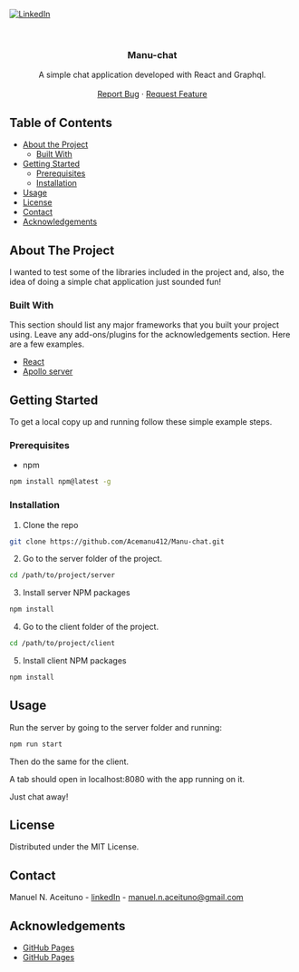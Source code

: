 <!-- PROJECT SHIELDS -->
<!--
*** I'm using markdown "reference style" links for readability.
*** Reference links are enclosed in brackets [ ] instead of parentheses ( ).
*** See the bottom of this document for the declaration of the reference variables
*** for contributors-url, forks-url, etc. This is an optional, concise syntax you may use.
*** https://www.markdownguide.org/basic-syntax/#reference-style-links
-->
[![LinkedIn][linkedin-shield]][linkedin-url]


<br />
<p align="center">
  <h3 align="center">Manu-chat</h3>

  <p align="center">
    A simple chat application developed with React and Graphql.
    <br />
    <br />
    <a href="https://github.com/Acemanu412/Manu-chat/issues">Report Bug</a>
    ·
    <a href="https://github.com/Acemanu412/Manu-chat/issues">Request Feature</a>
  </p>
</p>



<!-- TABLE OF CONTENTS -->
## Table of Contents

* [About the Project](#about-the-project)
  * [Built With](#built-with)
* [Getting Started](#getting-started)
  * [Prerequisites](#prerequisites)
  * [Installation](#installation)
* [Usage](#usage)
* [License](#license)
* [Contact](#contact)
* [Acknowledgements](#acknowledgements)



<!-- ABOUT THE PROJECT -->
## About The Project

I wanted to test some of the libraries included in the project and, also, the idea of doing a simple chat application just sounded fun!

### Built With
This section should list any major frameworks that you built your project using. Leave any add-ons/plugins for the acknowledgements section. Here are a few examples.
* [React](https://reactjs.org/)
* [Apollo server](https://www.apollographql.com/docs/apollo-server/)

<!-- GETTING STARTED -->
## Getting Started

To get a local copy up and running follow these simple example steps.

### Prerequisites

* npm
```sh
npm install npm@latest -g
```

### Installation

1. Clone the repo
```sh
git clone https://github.com/Acemanu412/Manu-chat.git
```
2. Go to the server folder of the project.
```sh
cd /path/to/project/server
```

3. Install server NPM packages
```sh
npm install
```

4. Go to the client folder of the project.
```sh
cd /path/to/project/client
```

5. Install client NPM packages
```sh
npm install
```
<!-- USAGE EXAMPLES -->
## Usage

Run the server by going to the server folder and running:
```sh
npm run start
```
Then do the same for the client.

A tab should open in localhost:8080 with the app running on it.

Just chat away!

<!-- LICENSE -->
## License

Distributed under the MIT License.

<!-- CONTACT -->
## Contact

Manuel N. Aceituno - [linkedIn](https://www.linkedin.com/in/manuel-aceituno/) - manuel.n.aceituno@gmail.com

<!-- ACKNOWLEDGEMENTS -->
## Acknowledgements
* [GitHub Pages](https://github.com/jherr)
* [GitHub Pages](https://github.com/othneildrew/)

<!-- MARKDOWN LINKS & IMAGES -->
<!-- https://www.markdownguide.org/basic-syntax/#reference-style-links -->
[linkedin-shield]: https://img.shields.io/badge/-LinkedIn-black.svg?style=flat-square&logo=linkedin&colorB=555
[linkedin-url]: https://www.linkedin.com/in/manuel-aceituno/
